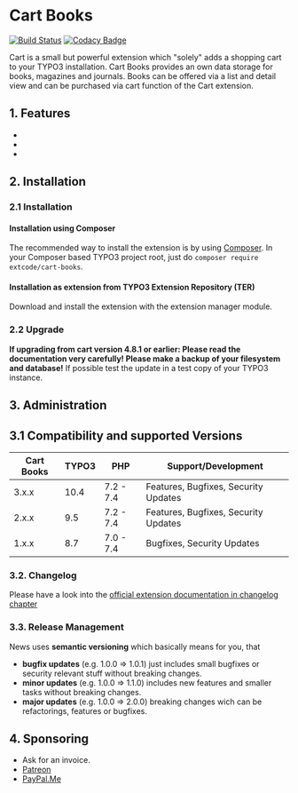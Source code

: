 # Cart Books

[![Build Status](https://travis-ci.org/extcode/cart_books.svg?branch=1.x)](https://travis-ci.org/extcode/cart_books)
[![Codacy Badge](https://api.codacy.com/project/badge/Grade/c5392a12e3ac48e58f1c74ea27ec9839)](https://www.codacy.com/app/extcode/cart_books?utm_source=github.com&amp;utm_medium=referral&amp;utm_content=extcode/cart_books&amp;utm_campaign=Badge_Grade)

Cart is a small but powerful extension which "solely" adds a shopping cart to your TYPO3 installation.
Cart Books provides an own data storage for books, magazines and journals. Books can be offered via a list and detail view and can be purchased via cart function of the Cart extension.  

## 1. Features

-
-
-

## 2. Installation

### 2.1 Installation

#### Installation using Composer

The recommended way to install the extension is by using [Composer][2]. In your Composer based TYPO3 project root, just do `composer require extcode/cart-books`. 

#### Installation as extension from TYPO3 Extension Repository (TER)

Download and install the extension with the extension manager module.

### 2.2 Upgrade

**If upgrading from cart version 4.8.1 or earlier: Please read the documentation very carefully! Please make a backup of your filesystem
and database!** If possible test the update in a test copy of your TYPO3 instance.

## 3. Administration

## 3.1 Compatibility and supported Versions

| Cart Books    | TYPO3      | PHP       | Support/Development                                                                      |
| ------------- | ---------- | ----------|------------------------------------------------------------------------------------------|
| 3.x.x         | 10.4       | 7.2 - 7.4 | Features, Bugfixes, Security Updates                                                     |
| 2.x.x         | 9.5        | 7.2 - 7.4 | Features, Bugfixes, Security Updates                                                     |
| 1.x.x         | 8.7        | 7.0 - 7.4 | Bugfixes, Security Updates                                                               |

### 3.2. Changelog

Please have a look into the [official extension documentation in changelog chapter](https://docs.typo3.org/typo3cms/extensions/cart_books/Misc/Changelog/Index.html)

### 3.3. Release Management

News uses **semantic versioning** which basically means for you, that
- **bugfix updates** (e.g. 1.0.0 => 1.0.1) just includes small bugfixes or security relevant stuff without breaking changes.
- **minor updates** (e.g. 1.0.0 => 1.1.0) includes new features and smaller tasks without breaking changes.
- **major updates** (e.g. 1.0.0 => 2.0.0) breaking changes wich can be refactorings, features or bugfixes.

## 4. Sponsoring

*  Ask for an invoice.
*  [Patreon](https://patreon.com/ext_cart)
*  [PayPal.Me](https://paypal.me/extcart)

[1]: https://docs.typo3.org/typo3cms/extensions/cart_books/
[2]: https://getcomposer.org/